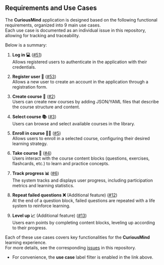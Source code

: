 ## Requirements and Use Cases

The **CuriousMind** application is designed based on the following functional requirements, organized into 9 main use cases.  
Each use case is documented as an individual issue in this repository, allowing for tracking and traceability.

Below is a summary:

1. **Log in 💻** ([#51](https://github.com/antoniiolpzzz/PDS-CuriousMind/issues/51))  
   Allows registered users to authenticate in the application with their credentials.

2. **Register user 👤** ([#53](https://github.com/antoniiolpzzz/PDS-CuriousMind/issues/53))  
   Allows a new user to create an account in the application through a registration form.

3. **Create course 📙** ([#2](https://github.com/antoniiolpzzz/PDS-CuriousMind/issues/2))  
   Users can create new courses by adding JSON/YAML files that describe the course structure and content.

4. **Select course 📚** ([#3](https://github.com/antoniiolpzzz/PDS-CuriousMind/issues/3))  
   Users can browse and select available courses in the library.

5. **Enroll in course 👨‍💻** ([#5](https://github.com/antoniiolpzzz/PDS-CuriousMind/issues/5))  
   Allows users to enroll in a selected course, configuring their desired learning strategy.

6. **Take course 📖** ([#4](https://github.com/antoniiolpzzz/PDS-CuriousMind/issues/4))  
   Users interact with the course content blocks (questions, exercises, flashcards, etc.) to learn and practice concepts.

7. **Track progress 📊** ([#6](https://github.com/antoniiolpzzz/PDS-CuriousMind/issues/6))  
   The system tracks and displays user progress, including participation metrics and learning statistics.

8. **Repeat failed questions ❌** (Additional feature) ([#12](https://github.com/antoniiolpzzz/PDS-CuriousMind/issues/12))  
   At the end of a question block, failed questions are repeated with a life system to reinforce learning.

9. **Level up 📈** (Additional feature) ([#13](https://github.com/antoniiolpzzz/PDS-CuriousMind/issues/13))  
   Users earn points by completing content blocks, leveling up according to their progress.

Each of these use cases covers key functionalities for the **CuriousMind** learning experience.  
For more details, see the corresponding [issues](https://github.com/antoniiolpzzz/PDS-CuriousMind/issues?q=is%3Aissue+is%3Aopen+label%3A%22use%20case%22) in this repository.

* For convenience, the **use case** label filter is enabled in the link above.
